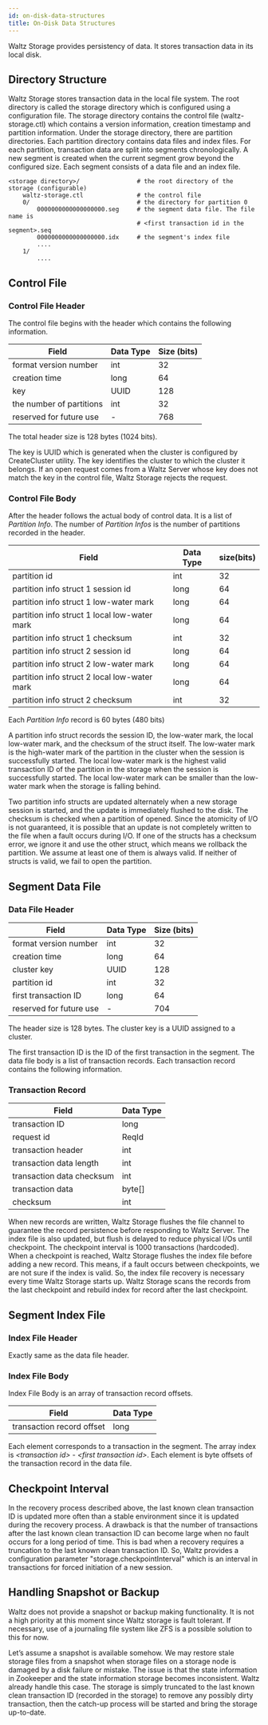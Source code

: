```yaml
---
id: on-disk-data-structures
title: On-Disk Data Structures
---
```


Waltz Storage provides persistency of data. It stores transaction data in its local disk.

## Directory Structure

Waltz Storage stores transaction data in the local file system. The root directory is called the storage directory which is configured using a configuration file. The storage directory contains the control file (waltz-storage.ctl) which contains a version information, creation timestamp and partition information. Under the storage directory, there are partition directories. Each partition directory contains data files and index files. For each partition, transaction data are split into segments chronologically. A new segment is created when the current segment grow beyond the configured size. Each segment consists of a data file and an index file.

```
<storage directory>/                # the root directory of the storage (configurable)
    waltz-storage.ctl               # the control file
    0/                              # the directory for partition 0
        0000000000000000000.seg     # the segment data file. The file name is
                                    # <first transaction id in the segment>.seq
        0000000000000000000.idx     # the segment's index file
        ....
    1/
        ....
 ```

## Control File

### Control File Header

The control file begins with the header which contains the following information.

| Field                    | Data Type | Size (bits)|
|--------------------------|-----------|------------|
| format version number    | int       |    32      |
| creation time            | long      |    64      |
| key                      | UUID      |   128      |
| the number of partitions | int       |    32      |
| reserved for future use  | -         |   768      |

The total header size is 128 bytes (1024 bits).

The key is UUID which is generated when the cluster is configured by CreateCluster utility. The key identifies the cluster to which the cluster it belongs. If an open request comes from a Waltz Server whose key does not match the key in the control file, Waltz Storage rejects the request.

### Control File Body

After the header follows the actual body of control data. It is a list of _Partition Info_. The number of _Partition Infos_ is the number of partitions recorded in the header.

|       Field                                  |    Data Type      | size(bits) |
|----------------------------------------------|-------------------|------------|
| partition id                                 |      int          |    32      |
| partition info struct 1 session id           |      long         |    64      |
| partition info struct 1 low-water mark       |      long         |    64      |
| partition info struct 1 local low-water mark |      long         |    64      |
| partition info struct 1 checksum             |      int          |    32      |
| partition info struct 2 session id           |      long         |    64      |
| partition info struct 2 low-water mark       |      long         |    64      |
| partition info struct 2 local low-water mark |      long         |    64      |
| partition info struct 2 checksum             |      int          |    32      |

Each _Partition Info_ record is 60 bytes (480 bits)

A partition info struct records the session ID, the low-water mark, the local low-water mark, and the checksum of the struct itself. The low-water mark is the high-water mark of the partition in the cluster when the session is successfully started. The local low-water mark is the highest valid transaction ID of the partition in the storage when the session is successfully started. The local low-water mark can be smaller than the low-water mark when the storage is falling behind.

Two partition info structs are updated alternately when a new storage session is started, and the update is immediately flushed to the disk. The checksum is checked when a partition of opened. Since the atomicity of I/O is not guaranteed, it is possible that an update is not completely written to the file when a fault occurs during I/O. If one of the structs has a checksum error, we ignore it and use the other struct, which means we rollback the partition. We assume at least one of them is always valid. If neither of structs is valid, we fail to open the partition.

## Segment Data File

### Data File Header

| Field                   |   Data Type  | Size (bits) |
|-------------------------|--------------|-------------|
| format version number   |   int        |      32     |
| creation time           |   long       |      64     |
| cluster key             |   UUID       |     128     |
| partition id            |   int        |      32     |
| first transaction ID    |   long       |      64     |
| reserved for future use |    -         |     704     |

The header size is 128 bytes. The cluster key is a UUID assigned to a cluster.

The first transaction ID is the ID of the first transaction in the segment.
The data file body is a list of transaction records. Each transaction record contains the following information.

### Transaction Record

| Field | Data Type |
|-------|-----------|
| transaction ID | long |
| request id | ReqId |
| transaction header | int |
| transaction data length | int |
| transaction data checksum | int |
| transaction data | byte[] |
| checksum | int |

When new records are written, Waltz Storage flushes the file channel to guarantee the record persistence before responding to Waltz Server. The index file is also updated, but flush is delayed to reduce physical I/Os until checkpoint. The checkpoint interval is 1000 transactions (hardcoded). When a checkpoint is reached, Waltz Storage flushes the index file before adding a new record. This means, if a fault occurs between checkpoints, we are not sure if the index is valid. So, the index file recovery is necessary every time Waltz Storage starts up. Waltz Storage scans the records from the last checkpoint and rebuild index for record after the last checkpoint.

## Segment Index File

### Index File Header

Exactly same as the data file header.

### Index File Body

Index File Body is an array of transaction record offsets.

| Field | Data Type |
|-------|-----------|
| transaction record offset | long |

Each element corresponds to a transaction in the segment. The array index is _&lt;transaction id&gt;_ - _&lt;first transaction id&gt;_. Each element is byte offsets of the transaction record in the data file.

## Checkpoint Interval

In the recovery process described above, the last known clean transaction ID is updated more often than a stable environment since it is updated during the recovery process. A drawback is that the number of transactions after the last known clean transaction ID can become large when no fault occurs for a long period of time. This is bad when a recovery requires a truncation to the last known clean transaction ID. So, Waltz provides a configuration parameter "storage.checkpointInterval" which is an interval in transactions for forced initiation of a new session.

## Handling Snapshot or Backup

Waltz does not provide a snapshot or backup making functionality. It is not a high priority at this moment since Waltz storage is fault tolerant. If necessary, use of a journaling file system like ZFS is a possible solution to this for now.

Let’s assume a snapshot is available somehow. We may restore stale storage files from a snapshot when storage files on a storage node is damaged by a disk failure or mistake. The issue is that the state information in Zookeeper and the state information storage becomes inconsistent. Waltz already handle this case. The storage is simply truncated to the last known clean transaction ID (recorded in the storage) to remove any possibly dirty transaction, then the catch-up process will be started and bring the storage up-to-date.

